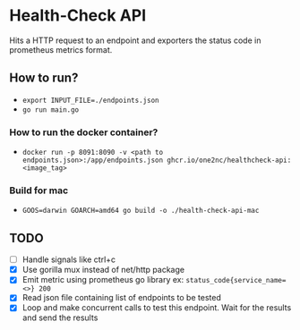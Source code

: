 # Health-Check API

Hits a HTTP request to an endpoint and exporters the status code in prometheus metrics format.

## How to run?
- `export INPUT_FILE=./endpoints.json`
- `go run main.go`

### How to run the docker container?
- `docker run -p 8091:8090 -v <path to endpoints.json>:/app/endpoints.json ghcr.io/one2nc/healthcheck-api:<image_tag>`

### Build for mac
- `GOOS=darwin GOARCH=amd64 go build -o ./health-check-api-mac`

## TODO
- [ ] Handle signals like ctrl+c
- [x] Use gorilla mux instead of net/http package
- [x] Emit metric using prometheus go library ex: `status_code{service_name=<>} 200`
- [x] Read json file containing list of endpoints to be tested
- [x] Loop and make concurrent calls to test this endpoint. Wait for the results and send the results
